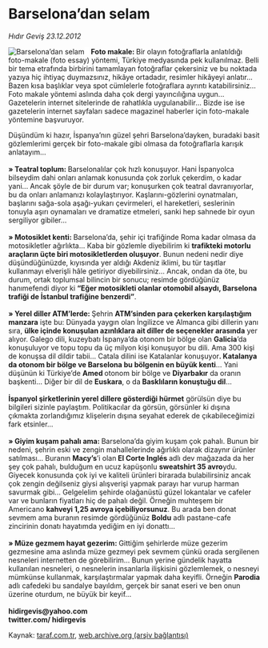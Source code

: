 # Barselona’dan selam

*Hıdır Geviş 23.12.2012*

<div class="yazi"><img align="left" alt="Barselona’dan selam" border="0" src="http://www.taraf.com.tr/fotoraflar/makaleler/barselona-dan-selam_8821_orijinal.jpg" style="border-right-width:10px; border-color:#FFFFFF"/><p><b>Foto makale: </b>Bir olayın fotoğraflarla anlatıldığı foto-makale (foto essay) yöntemi, Türkiye medyasında pek kullanılmaz. Belli bir tema etrafında birbirini tamamlayan fotoğraflar çekersiniz ve bu noktada yazıya hiç ihtiyaç duymazsınız, hikâye ortadadır, resimler hikâyeyi anlatır... Bazen kısa başlıklar veya spot cümlelerle fotoğraflara ayrıntı katabilirsiniz... Foto makale yöntemi aslında daha çok dergi yayıncılığına uygun... Gazetelerin internet sitelerinde de rahatlıkla uygulanabilir... Bizde ise ise gazetelerin internet sayfaları sadece magazinel haberler için foto-makale yöntemine başvuruyor. </p>
<p>Düşündüm ki hazır, İspanya’nın güzel şehri Barselona’dayken, buradaki basit gözlemlerimi gerçek bir foto-makale gibi olmasa da fotoğraflarla karışık anlatayım...<br/><br/><b>» Teatral toplum: </b>Barselonalılar çok hızlı konuşuyor. Hani İspanyolca bilseydim dahi onları anlamak konusunda çok zorluk çekerdim, o kadar yani... Ancak şöyle de bir durum var; konuşurken çok teatral davranıyorlar, bu da onları anlamanızı kolaylaştırıyor. Kaşlarını-gözlerini oynatmaları, başlarını sağa-sola aşağı-yukarı çevirmeleri, el hareketleri, seslerinin tonuyla aşırı oynamaları ve dramatize etmeleri, sanki hep sahnede bir oyun sergiliyor gibiler...<br/><br/><b>» Motosiklet kenti: </b>Barselona’da, şehir içi trafiğinde Roma kadar olmasa da motosikletler ağırlıkta... Kaba bir gözlemle diyebilirim ki <b>trafikteki motorlu araçların üçte biri motosikletlerden oluşuyor</b>. Bunun nedeni nedir diye düşündüğünüzde, kıyısında yer aldığı Akdeniz iklimi, bu tür taşıtlar kullanmayı elverişli hâle getiriyor diyebilirsiniz... Ancak, ondan da öte, bu durum, ortak toplumsal bilincin bir sonucu; resimde gördüğünüz hanımefendi diyor ki <b>“Eğer motosikleti olanlar otomobil alsaydı, Barselona trafiği de İstanbul trafiğine benzerdi”</b>.<br/><br/><b>» Yerel diller ATM’lerde: </b>Şehrin <b>ATM’sinden para çekerken karşılaştığım manzara</b> işte bu: Dünyada yaygın olan İngilizce ve Almanca gibi dillerin yanı sıra, <b>ülke içinde konuşulan azınlıklara ait diller de seçenekler arasında</b> yer alıyor. Galego dili, kuzeybatı İspanya’da otonom bir bölge olan <b>Galicia</b>’da konuşuluyor ve topu topu da üç milyon kişi konuşuyor bu dili. Ama 300 kişi de konuşsa dil dildir tabii... Catala dilini ise Katalanlar konuşuyor<b>. Katalanya da otonom bir bölge ve Barselona bu bölgenin en büyük kenti</b>... Yani düşünün ki Türkiye’de <b>Amed </b>otonom bir bölge ve <b>Diyarbakır</b> da oranın başkenti... Diğer bir dil de <b>Euskara</b>, o da<b> Basklıların konuştuğu dil</b>...<br/><br/><b>İspanyol şirketlerinin yerel dillere gösterdiği hürmet</b> görülsün diye bu bilgileri sizinle paylaştım. Politikacılar da görsün, görsünler ki dışına çıkmakta zorlandığımız klişelerin dışına seyahat ederek de çıkabileceğimizi fark etsinler...<br/><br/><b>» Giyim kuşam pahalı ama: </b>Barselona’da giyim kuşam çok pahalı. Bunun bir nedeni, şehrin eski ve zengin mahallelerinde ağırlıklı olarak dizaynır ürünler satılması... Buranın <b>Macy’s</b>’i olan<b> El Corte Inglés </b>adlı dev mağazada da her şey çok pahalı, bulduğum en ucuz kapüşonlu <b>sweatshirt 35 avro</b>ydu. Giyecek konusunda çok iyi ve kaliteli ürünleri birarada bulabilirsiniz ancak çok zengin değilseniz giysi alışverişi yapmak parayı har vurup harman savurmak gibi... Gelgelelim şehirde olağanüstü güzel lokantalar ve cafeler var ve bunların fiyatları hiç de pahalı değil. Örneğin muhteşem bir Americano <b>kahveyi 1,25 avroya içebiliyorsunuz</b>. Bu arada ben donat sevmem ama buranın resimde gördüğünüz <b>Boldu</b> adlı pastane-cafe zincirinin donatı hayatımda yediğim en iyi donattı...<br/><br/><b>» Müze gezmem hayat gezerim: </b>Gittiğim şehirlerde müze gezerim gezmesine ama aslında müze gezmeyi pek sevmem çünkü orada sergilenen nesneleri internetten de görebilirim... Bunun yerine gündelik hayatta kullanılan nesneleri, o nesnelerin insanlarla ilişkisini gözlemlemek, o nesneyi mümkünse kullanmak, karşılaştırmalar yapmak daha keyifli. Örneğin <b>Parodia</b> adlı cafedeki bu sandalye bayıldım, gerçek bir sanat eseri ve ben onun üzerine oturdum, ne büyük bir keyif...<br/><br/><b>hidirgevis@yahoo.com<br/></b><b>twitter.com/</b><b> hidirgevis</b></p>
</div>

Kaynak: [taraf.com.tr](http://www.taraf.com.tr/hidir-gevis/makale-barselona-dan-selam.htm), [web.archive.org (arşiv bağlantısı)](http://web.archive.org/web/20131107125143/http://www.taraf.com.tr/hidir-gevis/makale-barselona-dan-selam.htm)
